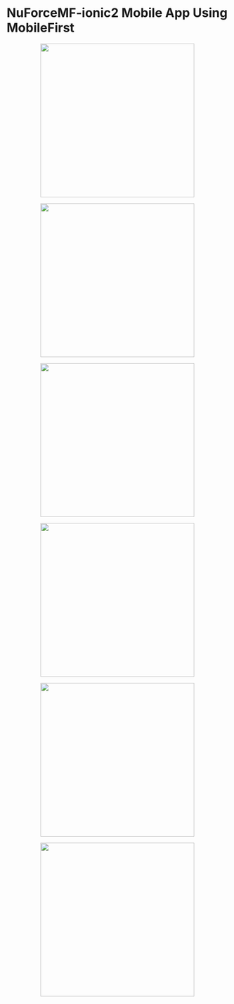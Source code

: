 # NuForceMF-ionic2 Mobile App Using MobileFirst
<p align="center">
  <img src="Home Screen.png" width="350"/>
</p>
<p align="center">
  <img src="Signup.png" width="350"/>
</p>
<p align="center">
  <img src="Login.png" width="350"/>
</p>
<p align="center">
  <img src="Menu.png" width="350"/>
</p>
<p align="center">
  <img src="Account.png" width="350"/>
</p>
<p align="center">
  <img src="scheduler.png" width="350"/>
</p>
